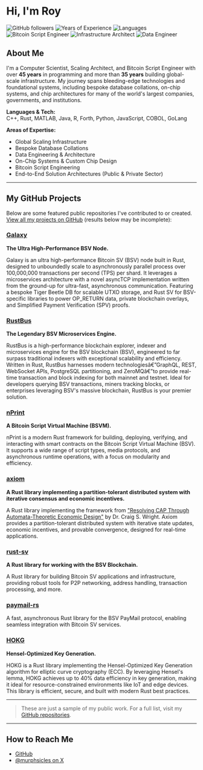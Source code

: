 # Hi, I'm Roy

![GitHub followers](https://img.shields.io/github/followers/murphsicles?style=social)
![Years of Experience](https://img.shields.io/badge/Experience-45%2B%20years-blue)
![Languages](https://img.shields.io/badge/C%2B%2B%2C%20Rust%2C%20MATLAB%2C%20Java%2C%20R%2C%20Forth%2C%20Python%2C%20JavaScript%2C%20COBOL%2C%20GoLang-informational)
![Bitcoin Script Engineer](https://img.shields.io/badge/Bitcoin-Script%20Engineer-yellow)
![Infrastructure Architect](https://img.shields.io/badge/Infrastructure-Architect-green)
![Data Engineer](https://img.shields.io/badge/Data-Engineer-orange)

## About Me

I'm a Computer Scientist, Scaling Architect, and Bitcoin Script Engineer with over **45 years** in programming and more than **35 years** building global-scale infrastructure. My journey spans bleeding-edge technologies and foundational systems, including bespoke database collations, on-chip systems, and chip architectures for many of the world's largest companies, governments, and institutions.

**Languages & Tech:**  
C++, Rust, MATLAB, Java, R, Forth, Python, JavaScript, COBOL, GoLang

**Areas of Expertise:**
- Global Scaling Infrastructure
- Bespoke Database Collations
- Data Engineering & Architecture
- On-Chip Systems & Custom Chip Design
- Bitcoin Script Engineering
- End-to-End Solution Architectures (Public & Private Sector)

---

## My GitHub Projects

Below are some featured public repositories I've contributed to or created. [View all my projects on GitHub](https://github.com/murphsicles?tab=repositories) (results below may be incomplete):

### [Galaxy](https://github.com/murphsicles/Galaxy)
**The Ultra High-Performance BSV Node.**

Galaxy is an ultra high-performance Bitcoin SV (BSV) node built in Rust, designed to unboundedly scale to asynchronously parallel process over 100,000,000 transactions per second (TPS) per shard. It leverages a microservices architecture with a novel asyncTCP implementation written from the ground-up for ultra-fast, asynchronous communication. Featuring a bespoke Tiger Beetle DB for scalable UTXO storage, and Rust SV for BSV-specific libraries to power OP_RETURN data, private blockchain overlays, and Simplified Payment Verification (SPV) proofs.

### [RustBus](https://github.com/murphsicles/RustBus)
**The Legendary BSV Microservices Engine.** 

RustBus is a high-performance blockchain explorer, indexer and microservices engine for the BSV blockchain (BSV), engineered to far surpass traditional indexers with exceptional scalability and efficiency. Written in Rust, RustBus harnesses modern technologiesâ€”GraphQL, REST, WebSocket APIs, PostgreSQL partitioning, and ZeroMQâ€”to provide real-time transaction and block indexing for both mainnet and testnet. Ideal for developers querying BSV transactions, miners tracking blocks, or enterprises leveraging BSV's massive blockchain, RustBus is your premier solution.

### [nPrint](https://github.com/murphsicles/nPrint)
**A Bitcoin Script Virtual Machine (BSVM).**  

nPrint is a modern Rust framework for building, deploying, verifying, and interacting with smart contracts on the Bitcoin Script Virtual Machine (BSV). It supports a wide range of script types, media protocols, and asynchronous runtime operations, with a focus on modularity and efficiency.

### [axiom](https://github.com/murphsicles/axiom)
**A Rust library implementing a partition-tolerant distributed system with iterative consensus and economic incentives.**  

A Rust library implementing the framework from ["Resolving CAP Through Automata-Theoretic Economic Design"](https://arxiv.org/abs/2507.02464) by Dr. Craig S. Wright. Axiom provides a partition-tolerant distributed system with iterative state updates, economic incentives, and provable convergence, designed for real-time applications.

### [rust-sv](https://github.com/murphsicles/rust-sv)
**A Rust library for working with the BSV Blockchain.**  

A Rust library for building Bitcoin SV applications and infrastructure, providing robust tools for P2P networking, address handling, transaction processing, and more.

### [paymail-rs](https://github.com/murphsicles/paymail-rs)

A fast, asynchronous Rust library for the BSV PayMail protocol, enabling seamless integration with Bitcoin SV services.

### [HOKG](https://github.com/murphsicles/HOKG)
**Hensel-Optimized Key Generation.**  

HOKG is a Rust library implementing the Hensel-Optimized Key Generation algorithm for elliptic curve cryptography (ECC). By leveraging Hensel's lemma, HOKG achieves up to 40% data efficiency in key generation, making it ideal for resource-constrained environments like IoT and edge devices. This library is efficient, secure, and built with modern Rust best practices.

---

> These are just a sample of my public work. For a full list, visit my [GitHub repositories](https://github.com/murphsicles?tab=repositories).

---

## How to Reach Me

- [GitHub](https://github.com/murphsicles)
- [@murphsicles on X](https://x.com/murphsicles)

